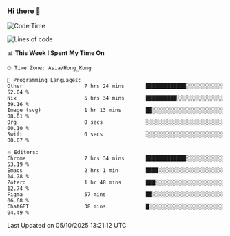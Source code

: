 ### Hi there 👋

<!--
**nicehiro/nicehiro** is a ✨ _special_ ✨ repository because its `README.md` (this file) appears on your GitHub profile.

Here are some ideas to get you started:

- 🔭 I’m currently working on ...
- 🌱 I’m currently learning ...
- 👯 I’m looking to collaborate on ...
- 🤔 I’m looking for help with ...
- 💬 Ask me about ...
- 📫 How to reach me: ...
- 😄 Pronouns: ...
- ⚡ Fun fact: ...
-->

<!--START_SECTION:waka-->
![Code Time](http://img.shields.io/badge/Code%20Time-1%2C120%20hrs%2021%20mins-blue)

![Lines of code](https://img.shields.io/badge/From%20Hello%20World%20I%27ve%20Written-1.9%20million%20lines%20of%20code-blue)

📊 **This Week I Spent My Time On** 

```text
🕑︎ Time Zone: Asia/Hong_Kong

💬 Programming Languages: 
Other                    7 hrs 24 mins       █████████████░░░░░░░░░░░░   52.04 % 
Nix                      5 hrs 34 mins       ██████████░░░░░░░░░░░░░░░   39.16 % 
Image (svg)              1 hr 13 mins        ██░░░░░░░░░░░░░░░░░░░░░░░   08.61 % 
Org                      0 secs              ░░░░░░░░░░░░░░░░░░░░░░░░░   00.10 % 
Swift                    0 secs              ░░░░░░░░░░░░░░░░░░░░░░░░░   00.07 % 

🔥 Editors: 
Chrome                   7 hrs 34 mins       █████████████░░░░░░░░░░░░   53.19 % 
Emacs                    2 hrs 1 min         ████░░░░░░░░░░░░░░░░░░░░░   14.28 % 
Zotero                   1 hr 48 mins        ███░░░░░░░░░░░░░░░░░░░░░░   12.74 % 
Figma                    57 mins             ██░░░░░░░░░░░░░░░░░░░░░░░   06.68 % 
ChatGPT                  38 mins             █░░░░░░░░░░░░░░░░░░░░░░░░   04.49 % 
```


 Last Updated on 05/10/2025 13:21:12 UTC
<!--END_SECTION:waka-->
